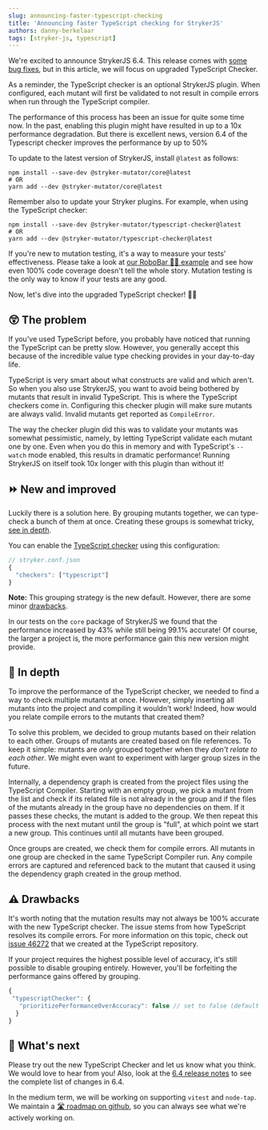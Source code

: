 ```yaml
---
slug: announcing-faster-typescript-checking
title: 'Announcing faster TypeScript checking for StrykerJS'
authors: danny-berkelaar
tags: [stryker-js, typescript]
---
```


We're excited to announce StrykerJS 6.4. This release comes with [some bug fixes](https://github.com/stryker-mutator/stryker-js/releases/tag/v6.4.0), but in this article, we will focus on upgraded TypeScript Checker.

As a reminder, the TypeScript checker is an optional StrykerJS plugin. When configured, each mutant will first be validated to not result in compile errors when run through the TypeScript compiler.

The performance of this process has been an issue for quite some time now. In the past, enabling this plugin might have resulted in up to a 10x performance degradation. But there is excellent news, version 6.4 of the Typescript checker improves the performance by up to 50%

<!-- truncate -->

To update to the latest version of StrykerJS, install `@latest` as follows:

```shell
npm install --save-dev @stryker-mutator/core@latest
# OR
yarn add --dev @stryker-mutator/core@latest
```

Remember also to update your Stryker plugins. For example, when using the TypeScript checker:

```shell
npm install --save-dev @stryker-mutator/typescript-checker@latest
# OR
yarn add --dev @stryker-mutator/typescript-checker@latest
```

If you're new to mutation testing, it's a way to measure your tests' effectiveness. Please take a look at [our RoboBar 🤖🍷 example](/docs/General/example) and see how even 100% code coverage doesn't tell the whole story. Mutation testing is the only way to know if your tests are any good.

Now, let's dive into the upgraded TypeScript checker! 🏊‍♂️

## 😲 The problem

If you've used TypeScript before, you probably have noticed that running the TypeScript can be pretty slow. However, you generally accept this because of the incredible value type checking provides in your day-to-day life.

TypeScript is very smart about what constructs are valid and which aren't. So when you also use StrykerJS, you want to avoid being bothered by mutants that result in invalid TypeScript. This is where the TypeScript checkers come in. Configuring this checker plugin will make sure mutants are always valid. Invalid mutants get reported as `CompileError`.

The way the checker plugin did this was to validate your mutants was somewhat pessimistic, namely, by letting TypeScript validate each mutant one by one. Even when you do this in memory and with TypeScript's `--watch` mode enabled, this results in dramatic performance! Running StrykerJS on itself took 10x longer with this plugin than without it!

## ⏩ New and improved

Luckily there is a solution here. By grouping mutants together, we can type-check a bunch of them at once. Creating these groups is somewhat tricky, [see in depth](#-in-depth).

You can enable the [TypeScript checker](/docs/stryker-js/typescript-checker/) using this configuration:

```js
// stryker.conf.json
{
  "checkers": ["typescript"]
}
```

**Note:** This grouping strategy is the new default. However, there are some minor [drawbacks](#-drawbacks).

In our tests on the `core` package of StrykerJS we found that the performance increased by 43% while still being 99.1% accurate! Of course, the larger a project is, the more performance gain this new version might provide.

## 🔎 In depth

To improve the performance of the TypeScript checker, we needed to find a way to check multiple mutants at once. However, simply inserting all mutants into the project and compiling it wouldn't work! Indeed, how would you relate compile errors to the mutants that created them?

To solve this problem, we decided to group mutants based on their relation to each other. Groups of mutants are created based on file references. To keep it simple: mutants are _only_ grouped together when they _don't relate to each other_. We might even want to experiment with larger group sizes in the future.

Internally, a dependency graph is created from the project files using the TypeScript Compiler. Starting with an empty group, we pick a mutant from the list and check if its related file is not already in the group and if the files of the mutants already in the group have no dependencies on them. If it passes these checks, the mutant is added to the group. We then repeat this process with the next mutant until the group is "full", at which point we start a new group. This continues until all mutants have been grouped.

Once groups are created, we check them for compile errors. All mutants in one group are checked in the same TypeScript Compiler run. Any compile errors are captured and referenced back to the mutant that caused it using the dependency graph created in the group method.

## ⚠ Drawbacks

It's worth noting that the mutation results may not always be 100% accurate with the new TypeScript checker. The issue stems from how TypeScript resolves its compile errors. For more information on this topic, check out [issue 46272](https://github.com/microsoft/TypeScript/issues/46272) that we created at the TypeScript repository.

If your project requires the highest possible level of accuracy, it's still possible to disable grouping entirely. However, you'll be forfeiting the performance gains offered by grouping.

```js
{
 "typescriptChecker": {
   "prioritizePerformanceOverAccuracy": false // set to false (default true)
  }
}
```

## 🔮 What's next

Please try out the new TypeScript Checker and let us know what you think. We would love to hear from you! Also, look at the [6.4 release notes](https://github.com/stryker-mutator/stryker-js/releases/tag/v6.4.0) to see the complete list of changes in 6.4.

In the medium term, we will be working on supporting `vitest` and `node-tap`. We maintain a [🛣 roadmap on github](https://github.com/stryker-mutator/stryker-js/wiki/Roadmap), so you can always see what we're actively working on.
